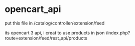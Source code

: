 # opencart_api

put this file in /catalog/controller/extension/feed

its opencart 3 api, i creat to use products in json
/index.php?route=extension/feed/rest_api/products
